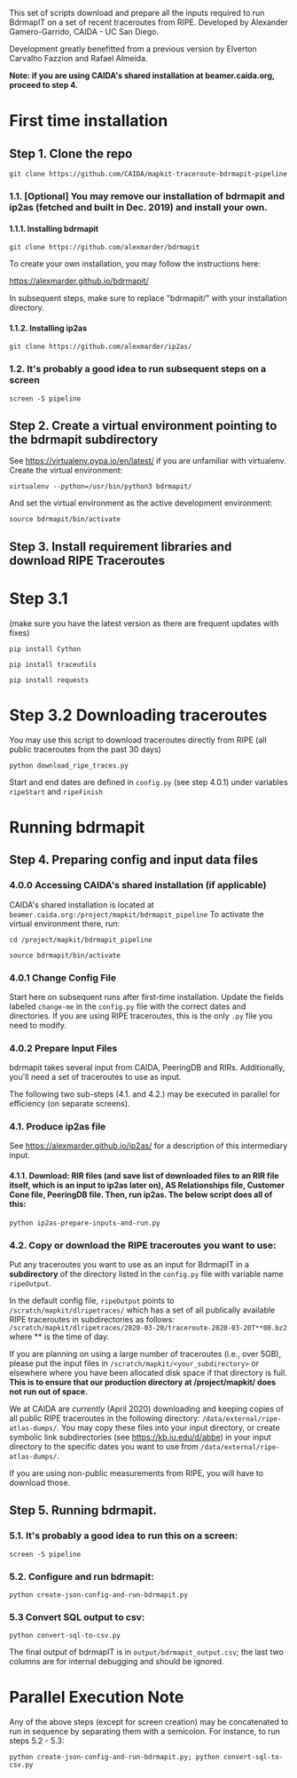 This set of scripts download and prepare all the inputs required to run BdrmapIT on a set of recent traceroutes from RIPE. 
Developed by Alexander Gamero-Garrido, CAIDA - UC San Diego.

Development greatly benefitted from a previous version by Elverton Carvalho Fazzion and Rafael Almeida.

**Note: if you are using CAIDA's shared installation at beamer.caida.org, proceed to step 4.**

# First time installation

## Step 1. Clone the repo

`git clone https://github.com/CAIDA/mapkit-traceroute-bdrmapit-pipeline`

### 1.1. [Optional] You may remove our installation of bdrmapit and ip2as (fetched and built in Dec. 2019) and install your own.

#### 1.1.1. Installing bdrmapit

`git clone https://github.com/alexmarder/bdrmapit`

To create your own installation, you may follow the instructions here:

https://alexmarder.github.io/bdrmapit/

In subsequent steps, make sure to replace "bdrmapit/" with your installation directory.

#### 1.1.2. Installing ip2as

`git clone https://github.com/alexmarder/ip2as/`

### 1.2. It's probably a good idea to run subsequent steps on a screen

`screen -S pipeline`

## Step 2. Create a virtual environment pointing to the bdrmapit subdirectory

See https://virtualenv.pypa.io/en/latest/ if you are unfamiliar with virtualenv. Create the virtual environment:

`virtualenv --python=/usr/bin/python3 bdrmapit/`

And set the virtual environment as the active development environment:

`source bdrmapit/bin/activate`

## Step 3. Install requirement libraries and download RIPE Traceroutes

# Step 3.1
(make sure you have the latest version as there are frequent updates with fixes)

`pip install Cython`

`pip install traceutils`

`pip install requests`

# Step 3.2 Downloading traceroutes
You may use this script to download traceroutes directly from RIPE (all public traceroutes from the past 30 days)

`python download_ripe_traces.py`

Start and end dates are defined in `config.py` (see step 4.0.1) under variables `ripeStart` and `ripeFinish`

# Running bdrmapit

## Step 4. Preparing config and input data files

### 4.0.0 Accessing CAIDA's shared installation (if applicable)
CAIDA's shared installation is located at `beamer.caida.org:/project/mapkit/bdrmapit_pipeline`
To activate the virtual environment there, run:

`cd /project/mapkit/bdrmapit_pipeline`

`source bdrmapit/bin/activate`

### 4.0.1 Change Config File
Start here on subsequent runs after first-time installation.
Update the fields labeled `change-me` in the `config.py` file with the correct dates and directories. 
If you are using RIPE traceroutes, this is the only `.py` file you need to modify. 

### 4.0.2 Prepare Input Files
bdrmapit takes several input from CAIDA, PeeringDB and RIRs. Additionally, you'll need a set of traceroutes to use as input. 

The following two sub-steps (4.1. and 4.2.) may be executed in parallel for efficiency (on separate screens).

### 4.1. Produce ip2as file 

See https://alexmarder.github.io/ip2as/ for a description of this intermediary input.

#### 4.1.1. Download: RIR files (and save list of downloaded files to an RIR file itself, which is an input to ip2as later on), AS Relationships file, Customer Cone file, PeeringDB file. Then, run ip2as. The below script does all of this:

`python ip2as-prepare-inputs-and-run.py`

### 4.2. Copy or download the RIPE traceroutes you want to use:
Put any traceroutes you want to use as an input for BdrmapIT in a **subdirectory** of the directory listed in the `config.py` file with variable name `ripeOutput`.

In the default config file, `ripeOutput` points to `/scratch/mapkit/dlripetraces/` which has a set of all publically available RIPE traceroutes in subdirectories as follows:
`/scratch/mapkit/dlripetraces/2020-03-20/traceroute-2020-03-20T**00.bz2`
where ** is the time of day.

If you are planning on using a large number of traceroutes (i.e., over 5GB), please put the input files in `/scratch/mapkit/<your_subdirectory>` or elsewhere where you have been allocated disk space if that directory is full. **This is to ensure that our production directory at /project/mapkit/ does not run out of space.**

We at CAIDA are _currently_ (April 2020) downloading and keeping copies of all public RIPE traceroutes in the following directory:
`/data/external/ripe-atlas-dumps/`. You may copy these files into your input directory, or create symbolic link subdirectories (see https://kb.iu.edu/d/abbe) in your input directory to the specific dates you want to use from `/data/external/ripe-atlas-dumps/`. 

If you are using non-public measurements from RIPE, you will have to download those.

## Step 5. Running bdrmapit.

### 5.1. It's probably a good idea to run this on a screen:

`screen -S pipeline`

### 5.2. Configure and run bdrmapit:

`python create-json-config-and-run-bdrmapit.py`

### 5.3 Convert SQL output to csv:

`python convert-sql-to-csv.py`

The final output of bdrmapIT is in `output/bdrmapit_output.csv`; the last two columns are for internal debugging and should be ignored.

# Parallel Execution Note 
Any of the above steps (except for screen creation) may be concatenated 
to run in sequence by separating them with a semicolon. For instance, to run steps 5.2 - 5.3:

`python create-json-config-and-run-bdrmapit.py; python convert-sql-to-csv.py`

